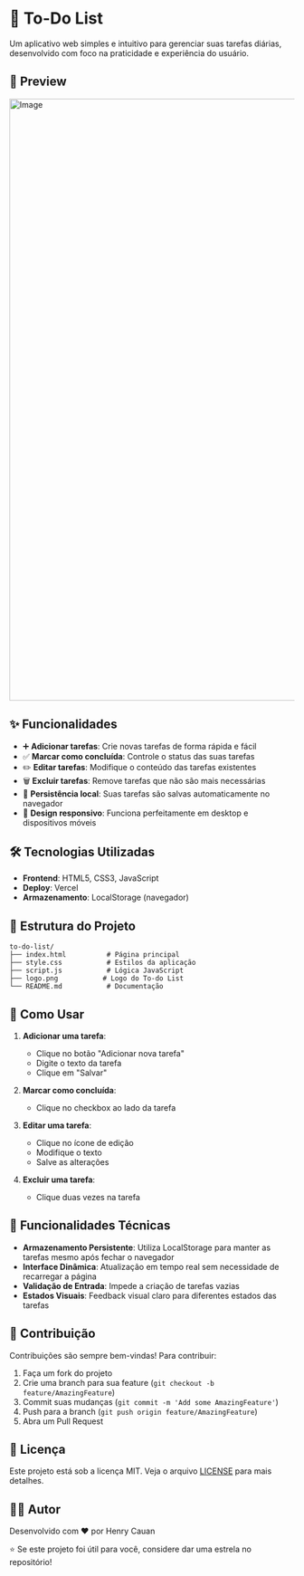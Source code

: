 # 📝 To-Do List

Um aplicativo web simples e intuitivo para gerenciar suas tarefas diárias, desenvolvido com foco na praticidade e experiência do usuário.

## 🚀 Preview

<img width="1904" height="1064" alt="Image" src="https://github.com/user-attachments/assets/d4cede19-1fa7-402c-b23f-b65fec3bba06" />

## ✨ Funcionalidades

- ➕ **Adicionar tarefas**: Crie novas tarefas de forma rápida e fácil
- ✅ **Marcar como concluída**: Controle o status das suas tarefas
- ✏️ **Editar tarefas**: Modifique o conteúdo das tarefas existentes
- 🗑️ **Excluir tarefas**: Remove tarefas que não são mais necessárias
- 💾 **Persistência local**: Suas tarefas são salvas automaticamente no navegador
- 📱 **Design responsivo**: Funciona perfeitamente em desktop e dispositivos móveis

## 🛠️ Tecnologias Utilizadas

- **Frontend**: HTML5, CSS3, JavaScript
- **Deploy**: Vercel
- **Armazenamento**: LocalStorage (navegador)

## 📁 Estrutura do Projeto

```
to-do-list/
├── index.html          # Página principal
├── style.css           # Estilos da aplicação
├── script.js           # Lógica JavaScript
├── logo.png           # Logo do To-do List
└── README.md           # Documentação
```

## 🎯 Como Usar

1. **Adicionar uma tarefa**: 
   - Clique no botão "Adicionar nova tarefa"
   - Digite o texto da tarefa
   - Clique em "Salvar"

2. **Marcar como concluída**: 
   - Clique no checkbox ao lado da tarefa

3. **Editar uma tarefa**: 
   - Clique no ícone de edição
   - Modifique o texto
   - Salve as alterações

4. **Excluir uma tarefa**: 
   - Clique duas vezes na tarefa

## 🔧 Funcionalidades Técnicas

- **Armazenamento Persistente**: Utiliza LocalStorage para manter as tarefas mesmo após fechar o navegador
- **Interface Dinâmica**: Atualização em tempo real sem necessidade de recarregar a página
- **Validação de Entrada**: Impede a criação de tarefas vazias
- **Estados Visuais**: Feedback visual claro para diferentes estados das tarefas

## 🤝 Contribuição

Contribuições são sempre bem-vindas! Para contribuir:

1. Faça um fork do projeto
2. Crie uma branch para sua feature (`git checkout -b feature/AmazingFeature`)
3. Commit suas mudanças (`git commit -m 'Add some AmazingFeature'`)
4. Push para a branch (`git push origin feature/AmazingFeature`)
5. Abra um Pull Request

## 📜 Licença

Este projeto está sob a licença MIT. Veja o arquivo [LICENSE](LICENSE) para mais detalhes.

## 👨‍💻 Autor

Desenvolvido com ❤️ por Henry Cauan

⭐ Se este projeto foi útil para você, considere dar uma estrela no repositório!
